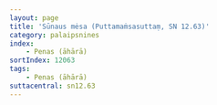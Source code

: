 ```yaml
---
layout: page
title: 'Sūnaus mėsa (Puttamaṁsasuttaṃ, SN 12.63)'
category: palaipsnines
index: 
    - Penas (āhārā)
sortIndex: 12063
tags:
    - Penas (āhārā)
suttacentral: sn12.63
---
```

